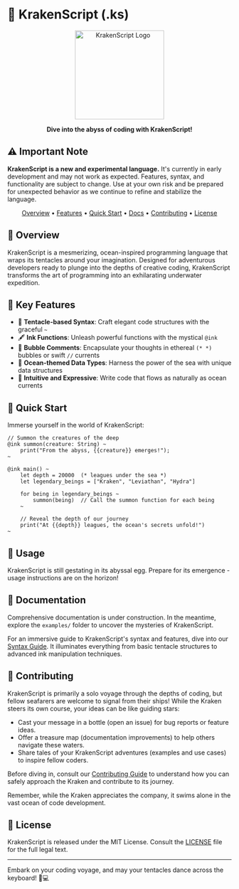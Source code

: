 # 🐙 KrakenScript (.ks)

<p align="center">
  <img src="https://placeholder-for-kraken-logo.com/logo.png" alt="KrakenScript Logo" width="200"/>
</p>

<p align="center">
  <strong>Dive into the abyss of coding with KrakenScript!</strong>
</p>

## ⚠️ Important Note

**KrakenScript is a new and experimental language.** It's currently in early development and may not work as expected. Features, syntax, and functionality are subject to change. Use at your own risk and be prepared for unexpected behavior as we continue to refine and stabilize the language.

<p align="center">
  <a href="#ocean-overview">Overview</a> •
  <a href="#-key-features">Features</a> •
  <a href="#-quick-start">Quick Start</a> •
  <a href="#-documentation">Docs</a> •
  <a href="#-contributing">Contributing</a> •
  <a href="#-license">License</a>
</p>

## :ocean: Overview

KrakenScript is a mesmerizing, ocean-inspired programming language that wraps its tentacles around your imagination. Designed for adventurous developers ready to plunge into the depths of creative coding, KrakenScript transforms the art of programming into an exhilarating underwater expedition.

## 🦑 Key Features

- 🐙 **Tentacle-based Syntax**: Craft elegant code structures with the graceful `~`
- 🖋️ **Ink Functions**: Unleash powerful functions with the mystical `@ink`
- 💬 **Bubble Comments**: Encapsulate your thoughts in ethereal `(* *)` bubbles or swift `//` currents
- 🌊 **Ocean-themed Data Types**: Harness the power of the sea with unique data structures
- 🧠 **Intuitive and Expressive**: Write code that flows as naturally as ocean currents

## 🐚 Quick Start

Immerse yourself in the world of KrakenScript:

```
// Summon the creatures of the deep
@ink summon(creature: String) ~
    print("From the abyss, {{creature}} emerges!");
~

@ink main() ~
    let depth = 20000  (* leagues under the sea *)
    let legendary_beings = ["Kraken", "Leviathan", "Hydra"]
    
    for being in legendary_beings ~
        summon(being)  // Call the summon function for each being
    ~
    
    // Reveal the depth of our journey
    print("At {{depth}} leagues, the ocean's secrets unfold!")
~
```
## 🌿 Usage

KrakenScript is still gestating in its abyssal egg. Prepare for its emergence - usage instructions are on the horizon!

## 🐠 Documentation

Comprehensive documentation is under construction. In the meantime, explore the `examples/` folder to uncover the mysteries of KrakenScript.

For an immersive guide to KrakenScript's syntax and features, dive into our [Syntax Guide](docs/SYNTAX.md). It illuminates everything from basic tentacle structures to advanced ink manipulation techniques.

## 🐳 Contributing

KrakenScript is primarily a solo voyage through the depths of coding, but fellow seafarers are welcome to signal from their ships! While the Kraken steers its own course, your ideas can be like guiding stars:

- Cast your message in a bottle (open an issue) for bug reports or feature ideas.
- Offer a treasure map (documentation improvements) to help others navigate these waters.
- Share tales of your KrakenScript adventures (examples and use cases) to inspire fellow coders.

Before diving in, consult our [Contributing Guide](CONTRIBUTING.md) to understand how you can safely approach the Kraken and contribute to its journey.

Remember, while the Kraken appreciates the company, it swims alone in the vast ocean of code development.

## 📜 License

KrakenScript is released under the MIT License. Consult the [LICENSE](LICENSE) file for the full legal text.

---

Embark on your coding voyage, and may your tentacles dance across the keyboard! 🐙💻